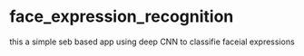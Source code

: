 # face_expression_recognition

this a simple seb based app using deep CNN to classifie faceial expressions 

